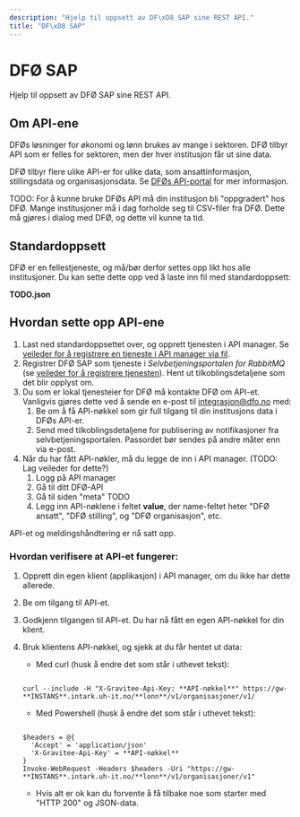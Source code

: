 ```yaml
---
description: "Hjelp til oppsett av DF\xD8 SAP sine REST API."
title: "DF\xD8 SAP"
---
```


# DFØ SAP

Hjelp til oppsett av DFØ SAP sine REST API.

## Om API-ene


DFØs løsninger for økonomi og lønn brukes av mange i sektoren. DFØ tilbyr API som er felles for sektoren, men der hver institusjon får ut sine data.


DFØ tilbyr flere ulike API-er for ulike data, som ansattinformasjon, stillingsdata og organisasjonsdata. Se [DFØs API-portal](https://api-portal.dfo.no/) for mer informasjon.


TODO: For å kunne bruke DFØs API må din institusjon bli "oppgradert" hos DFØ. Mange institusjoner må i dag forholde seg til CSV-filer fra DFØ. Dette må gjøres i dialog med DFØ, og dette vil kunne ta tid.


## Standardoppsett


DFØ er en fellestjeneste, og må/bør derfor settes opp likt hos alle institusjoner. Du kan sette dette opp ved å laste inn fil med standardoppsett:


**TODO.json**


## Hvordan sette opp API-ene


1. Last ned standardoppsettet over, og opprett tjenesten i API manager. Se [veileder for å registrere en tjeneste i API manager via fil](/docs/datadeling/veiledere/api-manager/importer-api).
2. Registrer DFØ SAP som tjeneste i *Selvbetjeningsportalen for RabbitMQ* (se [veileder for å registrere tjenesten](/docs/datadeling/veiledere/meldingsk%C3%B8/opprett-tjeneste)). Hent ut tilkoblingsdetaljene som det blir opplyst om.
3. Du som er lokal tjenesteier for DFØ må kontakte DFØ om API-et. Vanligvis gjøres dette ved å sende en e-post til integrasjon@dfo.no med:
	1. Be om å få API-nøkkel som gir full tilgang til din institusjons data i DFØs API-er.
	2. Send med tilkoblingsdetaljene for publisering av notifikasjoner fra selvbetjeningsportalen. Passordet bør sendes på andre måter enn via e-post.
4. Når du har fått API-nøkler, må du legge de inn i API manager. (TODO: Lag veileder for dette?)
	1. Logg på API manager
	2. Gå til ditt DFØ-API
	3. Gå til siden "meta" TODO
	4. Legg inn API-nøklene i feltet **value**, der name-feltet heter "DFØ ansatt", "DFØ stilling", og "DFØ organisasjon", etc.


API-et og meldingshåndtering er nå satt opp.


### Hvordan verifisere at API-et fungerer:


1. Opprett din egen klient (applikasjon) i API manager, om du ikke har dette allerede.
2. Be om tilgang til API-et.
3. Godkjenn tilgangen til API-et. Du har nå fått en egen API-nøkkel for din klient.
4. Bruk klientens API-nøkkel, og sjekk at du får hentet ut data:
	* Med curl (husk å endre det som står i uthevet tekst):
	 
	```
	
	curl --include -H "X-Gravitee-Api-Key: **API-nøkkel**" https://gw-**INSTANS**.intark.uh-it.no/**lonn**/v1/organisasjoner/v1/
	
	```
	
	* Med Powershell (husk å endre det som står i uthevet tekst):
	 
	```
	
	$headers = @{
	  'Accept' = 'application/json'
	  'X-Gravitee-Api-Key' = **API-nøkkel**
	}
	Invoke-WebRequest -Headers $headers -Uri "https://gw-**INSTANS**.intark.uh-it.no/**lonn**/v1/organisasjoner/v1"    
	```
	
	* Hvis alt er ok kan du forvente å få tilbake noe som starter med "HTTP 200" og JSON-data.